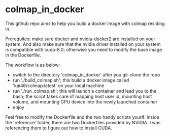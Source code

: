 # colmap_in_docker

This github repo aims to help you build a docker image with colmap residing in.

Prerequites: make sure [docker](https://docs.docker.com/install/linux/docker-ce/ubuntu/) and [nvidia-docker2](https://github.com/NVIDIA/nvidia-docker) are installed on your system. And also make sure that the nvidia driver installed on your system is compatible with cuda-8.0; otherwise you need to modify the base image in the Dockerfile.

The workflow is as below:
* switch to the directory 'colmap_in_docker' after you git-clone the repo
* run './build_colmap.sh'; this build a docker image called 'kai46/colmap:latest' on your local machine
* run './run_colmap.sh'; this will launch a container and lead you to the bash; the script takes care of mapping host user id, mounting host volume, and mounting GPU device into the newly launched container
* enjoy

Feel free to modify the Dockerfile and the two handy scripts yourlf. Inside the 'reference' folder, there are two Dockerfiles provided by NVIDIA. I was referencing them to figure out how to install CUDA.
 
